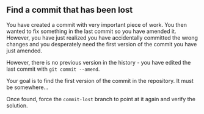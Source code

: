 ## Find a commit that has been lost

You have created a commit with very important piece of work. You then wanted to fix something in the last commit
so you have amended it. However, you have just realized you have accidentally committed the wrong changes and you
desperately need the first version of the commit you have just amended.

However, there is no previous version in the history - you have edited the last commit with `git commit --amend`.

Your goal is to find the first version of the commit in the repository. It must be somewhere...

Once found, force the `commit-lost` branch to point at it again and verify the solution.
